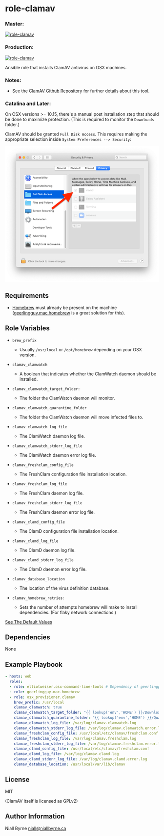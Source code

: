# role-clamav

### Master:
[![role-clamav](https://github.com/osx-provisioner/role-clamav/actions/workflows/push.yml/badge.svg?branch=master)](https://github.com/osx-provisioner/role-clamav/actions/workflows/push.yml)

### Production:
[![role-clamav](https://github.com/osx-provisioner/role-clamav/actions/workflows/push.yml/badge.svg?branch=production)](https://github.com/osx-provisioner/role-clamav/actions/workflows/push.yml)

Ansible role that installs ClamAV antivirus on OSX machines.

### Notes:
- See the [ClamAV Github Repository](https://github.com/Cisco-Talos/clamav) for further details about this tool.

### Catalina and Later:

On OSX versions >= 10.15, there's a manual post installation step that should be done to maximize protection.  (This is required to monitor the `Downloads` folder.)

ClamAV should be granted `Full Disk Access`.  This requires making the appropriate selection inside `System Preferences --> Security`:

![SystemPreferences](.documentation/SystemPreferences.png)

Requirements
------------

- [Homebrew](https://brew.sh/) must already be present on the machine ([geerlingguy.mac.homebrew](https://github.com/geerlingguy/ansible-collection-mac) is a great solution for this).

Role Variables
--------------

- `brew_prefix`
  - Usually `/usr/local` or `/opt/homebrew` depending on your OSX version.


- `clamav_clamwatch` 
  - A boolean that indicates whether the ClamWatch daemon should be installed.
- `clamav_clamwatch_target_folder:` 
  - The folder the ClamWatch daemon will monitor.
- `clamav_clamwatch_quarantine_folder` 
  - The folder the ClamWatch daemon will move infected files to.
- `clamav_clamwatch_log_file` 
  - The ClamWatch daemon log file.
- `clamav_clamwatch_stderr_log_file` 
  - The ClamWatch daemon error log file.


- `clamav_freshclam_config_file`
  - The FreshClam configuration file installation location.
- `clamav_freshclam_log_file` 
  - The FreshClam daemon log file.
- `clamav_freshclam_stderr_log_file` 
  - The FreshClam daemon error log file.


- `clamav_clamd_config_file`
  - The ClamD configuration file installation location.
- `clamav_clamd_log_file` 
  - The ClamD daemon log file.
- `clamav_clamd_stderr_log_file` 
  - The ClamD daemon error log file. 

 
- `clamav_database_location` 
  - The location of the virus definition database.
- `clamav_homebrew_retries`:
  - Sets the number of attempts homebrew will make to install dependencies. (For flaky network connections.)
  
[See The Default Values](defaults/main.yml)

Dependencies
------------

None

Example Playbook
----------------

```yaml
- hosts: web
  roles:
  - role: elliotweiser.osx-command-line-tools # Dependency of geerlingguy.mac.homebrew
  - role: geerlingguy.mac.homebrew
  - role: osx_provisioner.clamav
    brew_prefix: /usr/local
    clamav_clamwatch: true
    clamav_clamwatch_target_folder: "{{ lookup('env','HOME') }}/Downloads"
    clamav_clamwatch_quarantine_folder: "{{ lookup('env','HOME') }}/Quarantine"
    clamav_clamwatch_log_file: /var/log/clamav.clamwatch.log
    clamav_clamwatch_stderr_log_file: /var/log/clamav.clamwatch.error.log
    clamav_freshclam_config_file: /usr/local/etc/clamav/freshclam.conf
    clamav_freshclam_log_file: /var/log/clamav.freshclam.log
    clamav_freshclam_stderr_log_file: /var/log/clamav.freshclam.error.log
    clamav_clamd_config_file: /usr/local/etc/clamav/freshclam.conf
    clamav_clamd_log_file: /var/log/clamav.clamd.log
    clamav_clamd_stderr_log_file: /var/log/clamav.clamd.error.log
    clamav_database_location: /usr/local/var/lib/clamav
```

License
-------

MIT

(ClamAV itself is licensed as GPLv2)

Author Information
------------------

Niall Byrne <niall@niallbyrne.ca>

